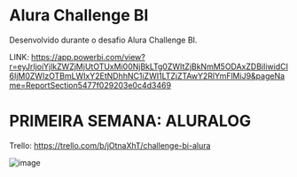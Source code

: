 # Alura Challenge BI
Desenvolvido durante o desafio Alura Challenge BI.

LINK: https://app.powerbi.com/view?r=eyJrIjoiYjlkZWZjMjUtOTUxMi00NjBkLTg0ZWItZjBkNmM5ODAxZDBiIiwidCI6IjM0ZWIzOTBmLWIxY2EtNDhhNC1iZWI1LTZjZTAwY2RlYmFlMiJ9&pageName=ReportSection5477f029203e0c4d3469

# PRIMEIRA SEMANA: ALURALOG

Trello: https://trello.com/b/jOtnaXhT/challenge-bi-alura

![image](https://user-images.githubusercontent.com/27151928/132926989-5a7d06cc-c895-4c1c-a4a2-1bd58e8b659a.png)

